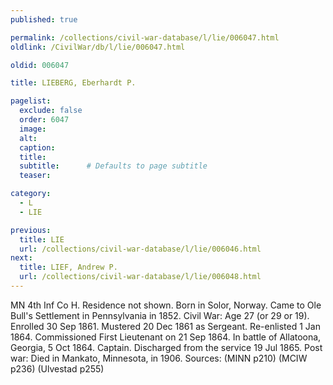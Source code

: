 ```yaml
---
published: true

permalink: /collections/civil-war-database/l/lie/006047.html
oldlink: /CivilWar/db/l/lie/006047.html

oldid: 006047

title: LIEBERG, Eberhardt P.

pagelist:
  exclude: false
  order: 6047
  image: 
  alt:
  caption:
  title:
  subtitle:      # Defaults to page subtitle
  teaser:

category: 
  - L 
  - LIE

previous:
  title: LIE
  url: /collections/civil-war-database/l/lie/006046.html  
next:
  title: LIEF, Andrew P.
  url: /collections/civil-war-database/l/lie/006048.html   
---
```

MN 4th Inf Co H. Residence not shown. Born in Solor, Norway. Came to Ole Bull&#39;s Settlement in Pennsylvania in 1852. Civil War: Age 27 (or 29 or 19). Enrolled 30 Sep 1861. Mustered 20 Dec 1861 as Sergeant. Re-enlisted 1 Jan 1864. Commissioned First Lieutenant on 21 Sep 1864. In battle of Allatoona, Georgia, 5 Oct 1864. Captain. Discharged from the service 19 Jul 1865. Post war: Died in Mankato, Minnesota, in 1906. Sources: (MINN p210) (MCIW p236) (Ulvestad p255)